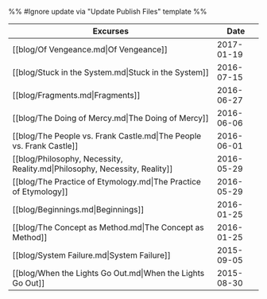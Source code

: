 %% #Ignore update via "Update Publish Files" template %% 

| Excurses                                                                   | Date       |
| -------------------------------------------------------------------------- | ---------- |
| [[blog/Of Vengeance.md\|Of Vengeance]]                                     | 2017-01-19 |
| [[blog/Stuck in the System.md\|Stuck in the System]]                       | 2016-07-15 |
| [[blog/Fragments.md\|Fragments]]                                           | 2016-06-27 |
| [[blog/The Doing of Mercy.md\|The Doing of Mercy]]                         | 2016-06-06 |
| [[blog/The People vs. Frank Castle.md\|The People vs. Frank Castle]]       | 2016-06-01 |
| [[blog/Philosophy, Necessity, Reality.md\|Philosophy, Necessity, Reality]] | 2016-05-29 |
| [[blog/The Practice of Etymology.md\|The Practice of Etymology]]           | 2016-05-29 |
| [[blog/Beginnings.md\|Beginnings]]                                         | 2016-01-25 |
| [[blog/The Concept as Method.md\|The Concept as Method]]                   | 2016-01-25 |
| [[blog/System Failure.md\|System Failure]]                                 | 2015-09-05 |
| [[blog/When the Lights Go Out.md\|When the Lights Go Out]]                 | 2015-08-30 |
